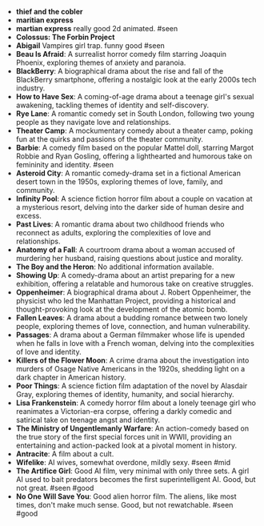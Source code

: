 - **thief and the cobler**
- **maritian express**
- **martian express** really good 2d animated. #seen
- **Colossus: The Forbin Project**
- **Abigail** Vampires girl trap. funny good #seen
- **Beau Is Afraid**: A surrealist horror comedy film starring Joaquin Phoenix, exploring themes of anxiety and paranoia.
- **BlackBerry**: A biographical drama about the rise and fall of the BlackBerry smartphone, offering a nostalgic look at the early 2000s tech industry.
- **How to Have Sex**: A coming-of-age drama about a teenage girl's sexual awakening, tackling themes of identity and self-discovery.
- **Rye Lane**: A romantic comedy set in South London, following two young people as they navigate love and relationships.
- **Theater Camp**: A mockumentary comedy about a theater camp, poking fun at the quirks and passions of the theater community.
- **Barbie**: A comedy film based on the popular Mattel doll, starring Margot Robbie and Ryan Gosling, offering a lighthearted and humorous take on femininity and identity. #seen
- **Asteroid City**: A romantic comedy-drama set in a fictional American desert town in the 1950s, exploring themes of love, family, and community.
- **Infinity Pool**: A science fiction horror film about a couple on vacation at a mysterious resort, delving into the darker side of human desire and excess.
- **Past Lives**: A romantic drama about two childhood friends who reconnect as adults, exploring the complexities of love and relationships.
- **Anatomy of a Fall**: A courtroom drama about a woman accused of murdering her husband, raising questions about justice and morality.
- **The Boy and the Heron**: No additional information available.
- **Showing Up**: A comedy-drama about an artist preparing for a new exhibition, offering a relatable and humorous take on creative struggles.
- **Oppenheimer**: A biographical drama about J. Robert Oppenheimer, the physicist who led the Manhattan Project, providing a historical and thought-provoking look at the development of the atomic bomb.
- **Fallen Leaves**: A drama about a budding romance between two lonely people, exploring themes of love, connection, and human vulnerability.
- **Passages**: A drama about a German filmmaker whose life is upended when he falls in love with a French woman, delving into the complexities of love and identity.
- **Killers of the Flower Moon**: A crime drama about the investigation into murders of Osage Native Americans in the 1920s, shedding light on a dark chapter in American history.
- **Poor Things**: A science fiction film adaptation of the novel by Alasdair Gray, exploring themes of identity, humanity, and social hierarchy.
- **Lisa Frankenstein**: A comedy horror film about a lonely teenage girl who reanimates a Victorian-era corpse, offering a darkly comedic and satirical take on teenage angst and identity.
- **The Ministry of Ungentlemanly Warfare**: An action-comedy based on the true story of the first special forces unit in WWII, providing an entertaining and action-packed look at a pivotal moment in history.
- **Antracite**: A film about a cult.
- **Wifelike**: AI wives, somewhat overdone, mildly sexy. #seen #mid
- **The Artifice Girl**: Good AI film, very minimal with only three sets. A girl AI used to bait predators becomes the first superintelligent AI. Good, but not great. #seen #good
- **No One Will Save You**: Good alien horror film. The aliens, like most times, don't make much sense. Good, but not rewatchable. #seen #good